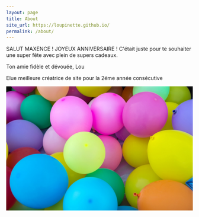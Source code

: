 ```yaml
---
layout: page
title: About
site_url: https://loupinette.github.io/
permalink: /about/
---
```


SALUT MAXENCE ! JOYEUX ANNIVERSAIRE ! C'était juste pour te souhaiter une super fête avec plein de supers cadeaux.

Ton amie fidèle et dévouée, Lou

Elue meilleure créatrice de site pour la 2éme année consécutive




![des ballons colorés YOUHOU](assets/balloons-1869790_1280.jpg)
